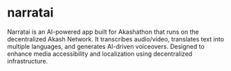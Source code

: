 # narratai
Narratai is an AI-powered app built for Akashathon that runs on the decentralized Akash Network. It transcribes audio/video, translates text into multiple languages, and generates AI-driven voiceovers. Designed to enhance media accessibility and localization using decentralized infrastructure.
